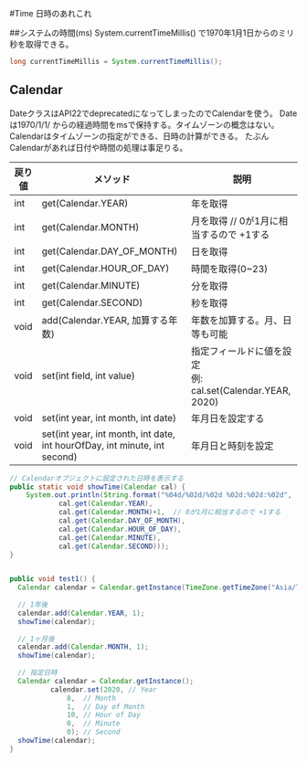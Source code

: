 #Time 日時のあれこれ

##システムの時間(ms)
System.currentTimeMillis() で1970年1月1日からのミリ秒を取得できる。

```java
long currentTimeMillis = System.currentTimeMillis();
```

## Calendar 
DateクラスはAPI22でdeprecatedになってしまったのでCalendarを使う。
Dateは1970/1/1/ からの経過時間をmsで保持する。タイムゾーンの概念はない。
Calendarはタイムゾーンの指定ができる、日時の計算ができる。
たぶんCalendarがあれば日付や時間の処理は事足りる。

|戻り値|メソッド|説明|
|---|---|---|
|int|get(Calendar.YEAR)|年を取得|
|int|get(Calendar.MONTH)|月を取得  // 0が1月に相当するので +1する|
|int|get(Calendar.DAY_OF_MONTH)| 日を取得|
|int|get(Calendar.HOUR_OF_DAY) | 時間を取得(0~23)|
|int|get(Calendar.MINUTE) | 分を取得|
|int|get(Calendar.SECOND) | 秒を取得|
|void|add(Calendar.YEAR, 加算する年数)|年数を加算する。月、日等も可能|
|void|set(int field, int value)|指定フィールドに値を設定<br>例: cal.set(Calendar.YEAR, 2020)|
|void|set(int year, int month, int date)|年月日を設定する
|void|set(int year, int month, int date, int hourOfDay, int minute, int second)|年月日と時刻を設定|

```java
// Calendarオブジェクトに設定された日時を表示する
public static void showTime(Calendar cal) {
    System.out.println(String.format("%04d/%02d/%02d %02d:%02d:%02d",
            cal.get(Calendar.YEAR),
            cal.get(Calendar.MONTH)+1,  // 0が1月に相当するので +1する
            cal.get(Calendar.DAY_OF_MONTH),
            cal.get(Calendar.HOUR_OF_DAY),
            cal.get(Calendar.MINUTE),
            cal.get(Calendar.SECOND)));
}


public void test1() {
  Calendar calendar = Calendar.getInstance(TimeZone.getTimeZone("Asia/Tokyo"), Locale.JAPAN);
  
  // 1年後
  calendar.add(Calendar.YEAR, 1);
  showTime(calendar);
  
  // 1ヶ月後
  calendar.add(Calendar.MONTH, 1);
  showTime(calendar);
  
  // 指定日時
  Calendar calendar = Calendar.getInstance();
          calendar.set(2020, // Year
              8,  // Month
              1,  // Day of Month
              10, // Hour of Day
              0,  // Minute
              0); // Second
  showTime(calendar);
}
```